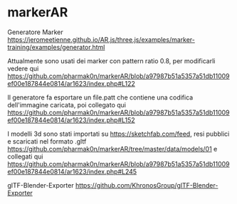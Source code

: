 # markerAR

Generatore Marker
https://jeromeetienne.github.io/AR.js/three.js/examples/marker-training/examples/generator.html

Attualmente sono usati dei marker con pattern ratio 0.8, per modificarli vedere qui
https://github.com/pharmak0n/markerAR/blob/a97987b51a5357a51db11009ef00e187844e0814/ar1623/index.php#L122

Il generatore fa esportare un file.patt che contiene una codifica dell'immagine caricata, poi collegato qui
https://github.com/pharmak0n/markerAR/blob/a97987b51a5357a51db11009ef00e187844e0814/ar1623/index.php#L152

I modelli 3d sono stati importati su https://sketchfab.com/feed, resi pubblici e scaricati nel formato .gltf https://github.com/pharmak0n/markerAR/tree/master/data/models/01
e collegati qui https://github.com/pharmak0n/markerAR/blob/a97987b51a5357a51db11009ef00e187844e0814/ar1623/index.php#L245


glTF-Blender-Exporter
https://github.com/KhronosGroup/glTF-Blender-Exporter
